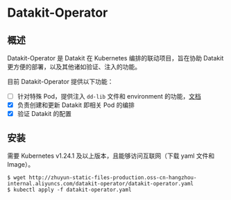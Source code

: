 # Datakit-Operator

## 概述

Datakit-Operator 是 Datakit 在 Kubernetes 编排的联动项目，旨在协助 Datakit 更方便的部署，以及其他诸如验证、注入的功能。

目前 Datakit-Operator 提供以下功能：

- [ ] 针对特殊 Pod，提供注入 `dd-lib` 文件和 environment 的功能，[文档](docs/admission-mutate.md)
- [x] 负责创建和更新 Datakit 即相关 Pod 的编排
- [x] 验证 Datakit 的配置

## 安装

需要 Kubernetes v1.24.1 及以上版本，且能够访问互联网（下载 yaml 文件和 Image）。

```
$ wget http://zhuyun-static-files-production.oss-cn-hangzhou-internal.aliyuncs.com/datakit-operator/datakit-operator.yaml
$ kubectl apply -f datakit-operator.yaml
```
